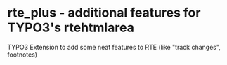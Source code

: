 # rte_plus - additional features for TYPO3's rtehtmlarea
TYPO3 Extension to add some neat features to RTE (like "track changes", footnotes)
